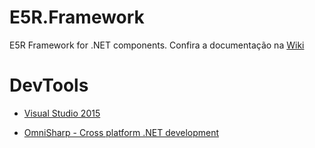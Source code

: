 # E5R.Framework
E5R Framework for .NET components. Confira a documentação na [Wiki](https://github.com/e5r/e5r.framework/wiki)

# DevTools

* [Visual Studio 2015](http://www.visualstudio.com/pt-br/downloads/visual-studio-2015-downloads-vs)

* [OmniSharp - Cross platform .NET development](http://www.omnisharp.net/)
